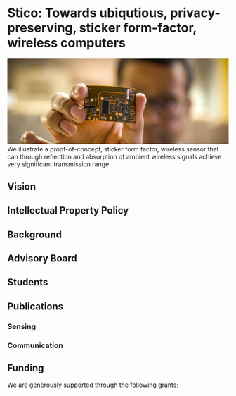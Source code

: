 # Stico: Towards ubiqutious, privacy-preserving, sticker form-factor, wireless computers
![Sticker form factor sensor](abbflexsensor.jpeg)  
We illustrate a proof-of-concept, sticker form factor, wireless sensor that can through reflection and absorption of ambient wireless signals achieve very significant transmission range

## Vision


## Intellectual Property Policy

## Background


## Advisory Board


## Students


## Publications


### Sensing


### Communication



## Funding

We are generously supported through the following grants:

